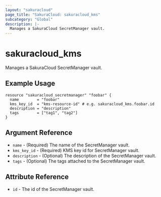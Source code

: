 ```yaml
---
layout: "sakuracloud"
page_title: "SakuraCloud: sakuracloud_kms"
subcategory: "Global"
description: |-
  Manages a SakuraCloud SecretManager vault.
---
```


# sakuracloud_kms

Manages a SakuraCloud SecretManager vault.

## Example Usage

```hcl
resource "sakuracloud_secretmanager" "foobar" {
  name        = "foobar"
  kms_key_id  = "kms-resource-id" # e.g. sakuracloud_kms.foobar.id
  description = "description"
  tags        = ["tag1", "tag2"]
}
```

## Argument Reference

* `name` - (Required) The name of the SecretManager vault.
* `kms_key_id` - (Required) KMS key id for SecretManager vault.
* `description` - (Optional) The description of the SecretManager vault.
* `tags` - (Optional) The tags attached to the SecretManager vault.

## Attribute Reference

* `id` - The id of the SecretManager vault.
